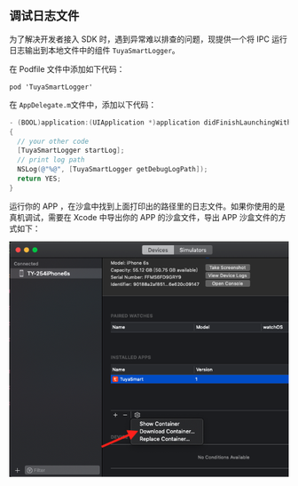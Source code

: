 ## 调试日志文件

为了解决开发者接入 SDK 时，遇到异常难以排查的问题，现提供一个将 IPC 运行日志输出到本地文件中的组件 ```TuyaSmartLogger```。

在 Podfile 文件中添加如下代码：

```
pod 'TuyaSmartLogger'
```

在 ```AppDelegate.m```文件中，添加以下代码：

```objective-c
- (BOOL)application:(UIApplication *)application didFinishLaunchingWithOptions:(NSDictionary *)launchOptions
{
  // your other code
  [TuyaSmartLogger startLog];
  // print log path
  NSLog(@"%@", [TuyaSmartLogger getDebugLogPath]);
  return YES;
}
```

运行你的 APP ，在沙盒中找到上面打印出的路径里的日志文件。如果你使用的是真机调试，需要在 Xcode 中导出你的 APP 的沙盒文件，导出 APP 沙盒文件的方式如下：

![download_container](./images/download_container.png)

